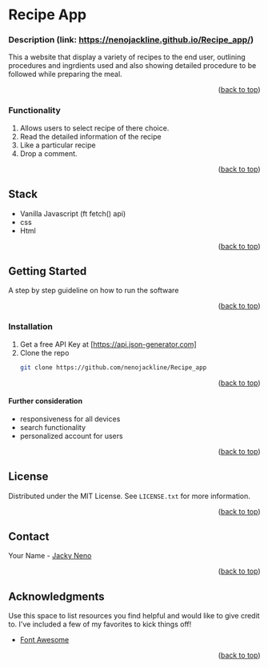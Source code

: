 # Recipe App
### Description (link: https://nenojackline.github.io/Recipe_app/)
This a website that display a variety of recipes to the end user, 
outlining procedures and ingrdients used and also showing detailed 
procedure to be followed while preparing the meal.
<p align="right">(<a href="#top">back to top</a>)</p> 

### Functionality
1. Allows users to select recipe of there choice.
2. Read the detailed information of the recipe
3. Like a particular recipe
4. Drop a comment.
<p align="right">(<a href="#top">back to top</a>)</p>


## Stack 
- Vanilla Javascript (ft fetch() api)
- css
- Html
<p align="right">(<a href="#top">back to top</a>)</p>

## Getting Started
A step by step guideline on how to run the software
<p align="right">(<a href="#top">back to top</a>)</p>

### Installation

1. Get a free API Key at [https://api.json-generator.com]
2. Clone the repo
   ```sh
   git clone https://github.com/nenojackline/Recipe_app
<p align="right">(<a href="#top">back to top</a>)</p>



#### Further consideration
- responsiveness for all devices
- search functionality
- personalized account for users
<p align="right">(<a href="#top">back to top</a>)</p>

## License
Distributed under the MIT License. See `LICENSE.txt` for more information.
<p align="right">(<a href="#top">back to top</a>)</p>

## Contact
Your Name - [Jacky Neno](https://facebook.com)
<p align="right">(<a href="#top">back to top</a>)</p>

## Acknowledgments
Use this space to list resources you find helpful and would like to give credit to. I've included a few of my favorites to kick things off!

* [Font Awesome](https://fontawesome.com)
<p align="right">(<a href="#top">back to top</a>)</p>